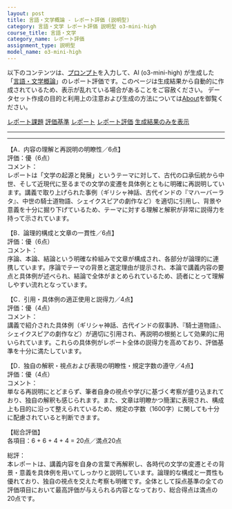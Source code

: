 ```yaml
---
layout: post
title: 言語・文学概論 - レポート評価 (説明型)
category: 言語・文学 レポート評価 説明型 o3-mini-high
course_title: 言語・文学
category_name: レポート評価
assignment_type: 説明型
model_name: o3-mini-high
---
```


以下のコンテンツは、[プロンプト](https://github.com/takedatoshiyuki/synthetic_assignments/tree/main/generated/言語・文学/o3-mini-high/prompt_レポート評価-説明型.md)を入力して、AI (o3-mini-high) が生成した「[言語・文学概論](/contents/言語・文学/)」のレポート評価です。このページは生成結果から自動的に作成されているため、表示が乱れている場合があることをご容赦ください。
データセット作成の目的と利用上の注意および生成の方法については[About](/About)を御覧ください。

[レポート課題](../レポート課題-説明型)
[評価基準](../評価基準-説明型)
[レポート](../レポート-説明型)
[レポート評価](../レポート評価-説明型)
[生成結果のみを表示](https://github.com/takedatoshiyuki/synthetic_assignments/tree/main/generated/言語・文学/o3-mini-high/レポート評価-説明型.md)
  

***
***
  
【A．内容の理解と再説明の明瞭性／6点】  
評価：優（6点）  
コメント：  
レポートは「文学の起源と発展」というテーマに対して、古代の口承伝統から中世、そして近現代に至るまでの文学の変遷を具体例とともに明確に再説明しています。講義で取り上げられた事例（ギリシャ神話、古代インドの『マハーバーラタ』、中世の騎士道物語、シェイクスピアの劇作など）を適切に引用し、背景や意義を十分に掘り下げているため、テーマに対する理解と解釈が非常に説得力を持って示されています。

【B．論理的構成と文章の一貫性／6点】  
評価：優（6点）  
コメント：  
序論、本論、結論という明確な枠組みで文章が構成され、各部分が論理的に連携しています。序論でテーマの背景と選定理由が提示され、本論で講義内容の要点と具体例が述べられ、結論で全体がまとめられているため、読者にとって理解しやすい流れとなっています。

【C．引用・具体例の適正使用と説得力／4点】  
評価：優（4点）  
コメント：  
講義で紹介された具体例（ギリシャ神話、古代インドの叙事詩、『騎士道物語』、シェイクスピアの劇作など）が適切に引用され、再説明の根拠として効果的に用いられています。これらの具体例がレポート全体の説得力を高めており、評価基準を十分に満たしています。

【D．独自の解釈・視点および表現の明瞭性・規定字数の遵守／4点】  
評価：優（4点）  
コメント：  
単なる再説明にとどまらず、筆者自身の視点や学びに基づく考察が盛り込まれており、独自の解釈も感じられます。また、文章は明瞭かつ簡潔に表現され、構成上も目的に沿って整えられているため、規定の字数（1600字）に関しても十分に配慮されていると判断できます。

【総合評価】  
各項目：6 + 6 + 4 + 4 = 20点／満点20点

総評：  
本レポートは、講義内容を自身の言葉で再解釈し、各時代の文学の変遷とその背景・意義を具体例を用いてしっかりと説明しています。論理的な構成と一貫性も優れており、独自の視点を交えた考察も明確です。全体として採点基準の全ての評価項目において最高評価が与えられる内容となっており、総合得点は満点の20点です。
